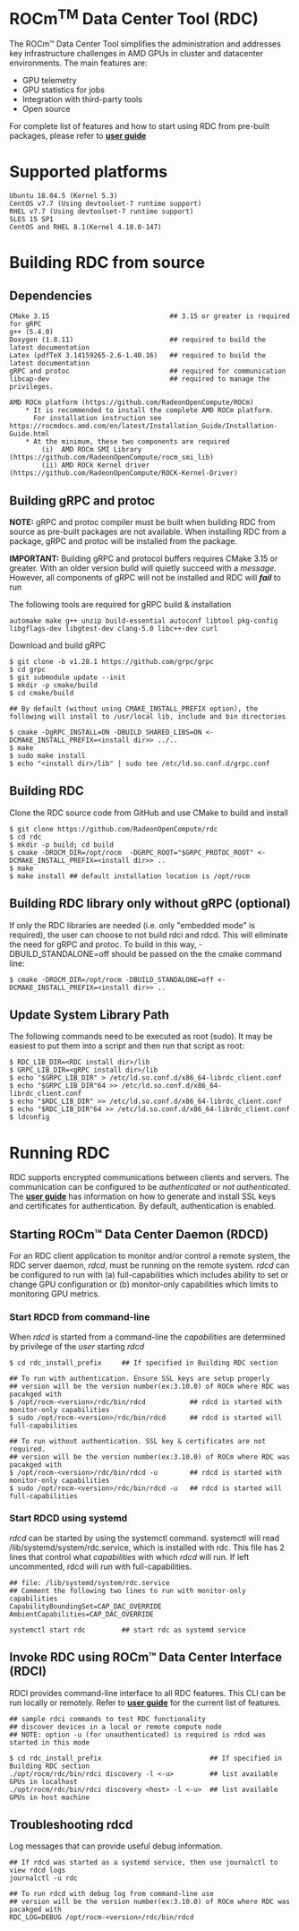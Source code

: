 
# ROCm<sup>TM</sup> Data Center Tool (RDC)

The ROCm™ Data Center Tool simplifies the administration and addresses key infrastructure challenges in AMD GPUs in cluster and datacenter environments. The main features are:

- GPU telemetry
- GPU statistics for jobs
- Integration with third-party tools
- Open source

For complete list of features and how to start using RDC from pre-built packages, please refer to [**user guide**](docs/AMD_ROCm_Data_Center_Tool_User_Guide.pdf)

# Supported platforms
    Ubuntu 18.04.5 (Kernel 5.3)
    CentOS v7.7 (Using devtoolset-7 runtime support)
    RHEL v7.7 (Using devtoolset-7 runtime support)
    SLES 15 SP1
    CentOS and RHEL 8.1(Kernel 4.18.0-147)

# Building RDC from source

## Dependencies

    CMake 3.15                              ## 3.15 or greater is required for gRPC
    g++ (5.4.0)
    Doxygen (1.8.11)                        ## required to build the latest documentation
    Latex (pdfTeX 3.14159265-2.6-1.40.16)   ## required to build the latest documentation
    gRPC and protoc                         ## required for communication
    libcap-dev                              ## required to manage the privileges.

    AMD ROCm platform (https://github.com/RadeonOpenCompute/ROCm)
        * It is recommended to install the complete AMD ROCm platform.
          For installation instruction see https://rocmdocs.amd.com/en/latest/Installation_Guide/Installation-Guide.html
        * At the minimum, these two components are required
            (i)  AMD ROCm SMI Library (https://github.com/RadeonOpenCompute/rocm_smi_lib)
            (ii) AMD ROCk Kernel driver (https://github.com/RadeonOpenCompute/ROCK-Kernel-Driver)

## Building gRPC and protoc
**NOTE:** gRPC and protoc compiler must be built when building RDC from source as pre-built packages are not available. When installing RDC from a package, gRPC and protoc will be installed from the package.

**IMPORTANT:** Building gRPC and protocol buffers requires CMake 3.15 or greater. With an older version build will quietly succeed with a *message*. However, all components of gRPC will not be installed and RDC will ***fail*** to run

The following tools are required for gRPC build & installation

    automake make g++ unzip build-essential autoconf libtool pkg-config libgflags-dev libgtest-dev clang-5.0 libc++-dev curl

 Download and build gRPC

    $ git clone -b v1.28.1 https://github.com/grpc/grpc
    $ cd grpc
    $ git submodule update --init
    $ mkdir -p cmake/build
    $ cd cmake/build

    ## By default (without using CMAKE_INSTALL_PREFIX option), the following will install to /usr/local lib, include and bin directories

    $ cmake -DgRPC_INSTALL=ON -DBUILD_SHARED_LIBS=ON <-DCMAKE_INSTALL_PREFIX=<install dir>> ../..
    $ make
    $ sudo make install
    $ echo "<install dir>/lib" | sudo tee /etc/ld.so.conf.d/grpc.conf

## Building RDC

Clone the RDC source code from GitHub and use CMake to build and install

    $ git clone https://github.com/RadeonOpenCompute/rdc
    $ cd rdc
    $ mkdir -p build; cd build
    $ cmake -DROCM_DIR=/opt/rocm  -DGRPC_ROOT="$GRPC_PROTOC_ROOT" <-DCMAKE_INSTALL_PREFIX=<install dir>> ..
    $ make
    $ make install ## default installation location is /opt/rocm

## Building RDC library only without gRPC (optional)

If only the RDC libraries are needed (i.e. only "embedded mode" is required), the user can choose to not build rdci and rdcd. This will eliminate the need for gRPC and protoc. To build in this way, -DBUILD_STANDALONE=off should be passed on the the cmake command line:

    $ cmake -DROCM_DIR=/opt/rocm -DBUILD_STANDALONE=off <-DCMAKE_INSTALL_PREFIX=<install dir>> ..

## Update System Library Path

The following commands need to be executed as root (sudo). It may be easiest to put them into a script and then run that script as root:

    $ RDC_LIB_DIR=<RDC install dir>/lib
    $ GRPC_LIB_DIR=<gRPC install dir>/lib
    $ echo "$GRPC_LIB_DIR" > /etc/ld.so.conf.d/x86_64-librdc_client.conf
    $ echo "$GRPC_LIB_DIR"64 >> /etc/ld.so.conf.d/x86_64-librdc_client.conf
    $ echo "$RDC_LIB_DIR" >> /etc/ld.so.conf.d/x86_64-librdc_client.conf
    $ echo "$RDC_LIB_DIR"64 >> /etc/ld.so.conf.d/x86_64-librdc_client.conf
    $ ldconfig

# Running RDC
RDC supports encrypted communications between clients and servers. The
communication can be configured to be *authenticated* or *not authenticated*. The [**user guide**](docs/AMD_ROCm_Data_Center_Tool_User_Guide.pdf) has information on how to generate and install SSL keys and certificates for authentication. By default, authentication is enabled.

## Starting ROCm™ Data Center Daemon (RDCD)
For an RDC client application to monitor and/or control a remote system, the RDC server daemon, *rdcd*, must be running on the remote system. *rdcd* can be configured to run with (a) full-capabilities which includes ability to set or change GPU configuration or (b) monitor-only capabilities which limits to monitoring GPU metrics.

### Start RDCD from command-line
When *rdcd* is started from a command-line the *capabilities* are determined by privilege of the *user* starting *rdcd*

    $ cd rdc_install_prefix     ## If specified in Building RDC section

    ## To run with authentication. Ensure SSL keys are setup properly
    ## version will be the version number(ex:3.10.0) of ROCm where RDC was pacakged with
    $ /opt/rocm-<version>/rdc/bin/rdcd           ## rdcd is started with monitor-only capabilities
    $ sudo /opt/rocm-<version>/rdc/bin/rdcd      ## rdcd is started will full-capabilities

    ## To run without authentication. SSL key & certificates are not required.
    ## version will be the version number(ex:3.10.0) of ROCm where RDC was pacakged with
    $ /opt/rocm-<version>/rdc/bin/rdcd -u        ## rdcd is started with monitor-only capabilities
    $ sudo /opt/rocm-<version>/rdc/bin/rdcd -u   ## rdcd is started will full-capabilities

### Start RDCD using systemd
*rdcd* can be started by using the systemctl command. systemctl will read /lib/systemd/system/rdc.service, which is installed with rdc. This file has 2 lines that control what *capabilities* with which *rdcd* will run. If left uncommented, rdcd will run with full-capabilities.


    ## file: /lib/systemd/system/rdc.service
    ## Comment the following two lines to run with monitor-only capabilities
    CapabilityBoundingSet=CAP_DAC_OVERRIDE
    AmbientCapabilities=CAP_DAC_OVERRIDE

    systemctl start rdc         ## start rdc as systemd service

## Invoke RDC using ROCm™ Data Center Interface (RDCI)
RDCI provides command-line interface to all RDC features. This CLI can be run locally or remotely. Refer to [**user guide**](docs/AMD_ROCm_Data_Center_Tool_User_Guide) for the current list of features.

    ## sample rdci commands to test RDC functionality
    ## discover devices in a local or remote compute node
    ## NOTE: option -u (for unauthenticated) is required is rdcd was started in this mode

    $ cd rdc_install_prefix                           ## If specified in Building RDC section
    ./opt/rocm/rdc/bin/rdci discovery -l <-u>         ## list available GPUs in localhost
    ./opt/rocm/rdc/bin/rdci discovery <host> -l <-u>  ## list available GPUs in host machine

## Troubleshooting rdcd

Log messages that can provide useful debug information.

    ## If rdcd was started as a systemd service, then use journalctl to view rdcd logs
    journalctl -u rdc

    ## To run rdcd with debug log from command-line use
    ## version will be the version number(ex:3.10.0) of ROCm where RDC was pacakged with
    RDC_LOG=DEBUG /opt/rocm-<version>/rdc/bin/rdcd



